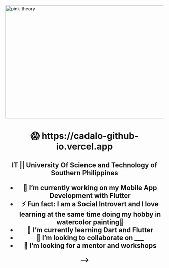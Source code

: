 <img align = "center" alt="pink-theory" width = "1000" height = "360" src = "https://user-images.githubusercontent.com/82696971/227469858-cdfd6037-45a4-4138-996d-b9d6f5ade123.gif">

<H1 align = "center"> 😱 https://cadalo-github-io.vercel.app </H1> 
<H2 align = "center">  IT || University Of Science and Technology of Southern Philippines

- 🔭 I’m currently working on my Mobile App Development with Flutter 
- ⚡ Fun fact: I am a Social Introvert and I love learning at the same time doing my hobby in watercolor painting🤠
- 🌱 I’m currently learning Dart and Flutter
- 👯 I’m looking to collaborate on ___
- 🤔 I’m looking for a mentor and workshops

-->
